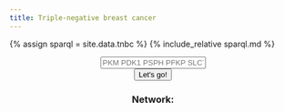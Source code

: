 ```yaml
---
title: Triple-negative breast cancer
---
```


{% assign sparql = site.data.tnbc %}
{% include_relative sparql.md %}

<center>
    <input type="text" id='inputarea' placeholder='PKM PDK1 PSPH PFKP SLC7A11 LS SLC2A1 HK1 LDHA PDP1 PSAT1 SLC16A1 PHGDH SLC1A5'/></h3>
    <br/>
    <button onclick='javascript:send_request_to_string();' type="button">Let's go!</button>
    <h3>Network:</h3>
    <div id="stringEmbedded"></div>
</center>

<script>
$(document).ready( function () {
  send_request_to_string()
} );
</script>

